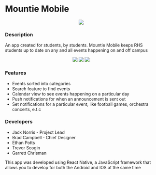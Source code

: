 # Mountie Mobile

<p align = "center"><img src = "https://lh3.googleusercontent.com/fNQgrHrYS0ymLN1E-CdGTRDpuCQUUU_gs9kkUamNrlw-nFd4ZpxUQ4sZnN8LJlaTeog=s180-rw"/></p>

<h3>Description</h3>
<p>An app created for students, by students. Mountie Mobile keeps RHS students up to date on any and all events happening on and off campus</p>


<p align = "center">
  <img src = "https://lh3.googleusercontent.com/q6h7EsJ63v9xopHE9gy3cDLHVWQcpPRNOiuIkH8-7XwRYdZVHhgMiTLE9wvITNYK0w=w720-h310-rw"/>
  
  <img src = "https://lh3.googleusercontent.com/_RMw3sQ_t8If3R8IR8_D4B1dFfaH0OeI31glglCzUD9qTznBMgK2ZvEvgB0clMlYF9wK=w720-h310-rw"/>
  
  <img src = "https://lh3.googleusercontent.com/xAROC26AjUVVo0dz0mJ1W-8MHGNRQ7gW-QjVV1SdjhO7AFuiP4aLrc2bUv4wFwB2-Ug=w720-h310-rw" />
</p>


<h3>Features</h3>
<ul>
  <li>Events sorted into categories</li>
  <li>Search feature to find events</li>
  <li>Calendar view to see events happening on a particular day</li>
  <li>Push notifications for when an announcement is sent out</li>
  <li>Set notifications for a particular event, like football games, orchestra concerts, e.t.c</li>
</ul>

<h3>Developers</h3>
<ul>
<li>Jack Norris - Project Lead</li>
<li>Brad Campbell - Chief Designer</li>
<li>Ethan Potts</li>
<li>Trevor Scogin</li>
<li>Garrett Chrisman</li>
</ul>



This app was developed using React Native, a JavaScript framework that allows you to develop for both the Android and IOS at the same time
